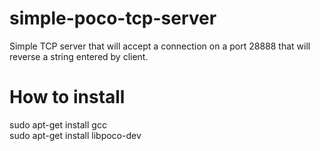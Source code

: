 # simple-poco-tcp-server
Simple TCP server that will accept a connection on a port 28888 that will reverse a string entered by client.
# How to install
sudo apt-get install gcc<br />
sudo apt-get install libpoco-dev

